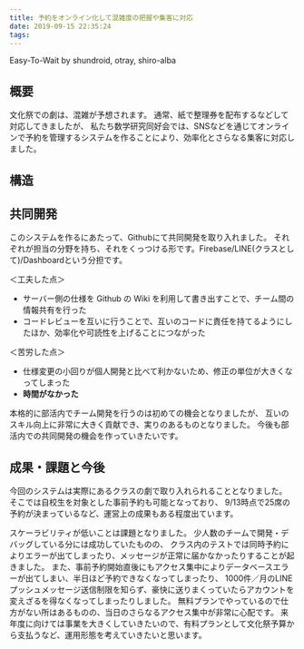 ```yaml
---
title: 予約をオンライン化して混雑度の把握や集客に対応
date: 2019-09-15 22:35:24
tags:
---
```


Easy-To-Wait by shundroid, otray, shiro-alba

## 概要

文化祭での劇は、混雑が予想されます。
通常、紙で整理券を配布するなどして対応してきましたが、
私たち数学研究同好会では、SNSなどを通じてオンラインで予約を管理するシステムを作ることにより、効率化とさらなる集客に対応しました。

## 構造

## 共同開発

このシステムを作るにあたって、Githubにて共同開発を取り入れました。
それぞれが担当の分野を持ち、それをくっつける形です。Firebase/LINE(クラスとして)/Dashboardという分担です。

＜工夫した点＞

- サーバー側の仕様を Github の Wiki を利用して書き出すことで、チーム間の情報共有を行った
- コードレビューを互いに行うことで、互いのコードに責任を持てるようにしたほか、効率化や可読性を上げることにつながった

＜苦労した点＞

- 仕様変更の小回りが個人開発と比べて利かないため、修正の単位が大きくなってしまった
- **時間がなかった**

本格的に部活内でチーム開発を行うのは初めての機会となりましたが、
互いのスキル向上に非常に大きく貢献でき、実りのあるものとなりました。
今後も部活内での共同開発の機会を作っていきたいです。


## 成果・課題と今後

今回のシステムは実際にあるクラスの劇で取り入れられることとなりました。
そこでは自校生を対象とした事前予約も可能となっており、
9/13時点で25席の予約が決まっているなど、運営上の成果もある程度出ています。

スケーラビリティが低いことは課題となりました。
少人数のチームで開発・デバッグしている分には成功していたものの、
クラス内のテストでは同時予約によりエラーが出てしまったり、メッセージが正常に届かなかったりすることが起きました。
また、事前予約開始直後にもアクセス集中によりデータベースエラーが出てしまい、半日ほど予約できなくなってしまったり、
1000件／月のLINEプッシュメッセージ送信制限を知らず、豪快に送りまくっていたらアカウントを変えざるを得なくなってしまったりしました。
無料プランでやっているので仕方がない所はあるものの、当日のさらなるアクセス集中が非常に心配です。
来年度に向けては事業を大きくしていきたいので、有料プランとして文化祭予算から支払うなど、運用形態を考えていきたいと思います。
